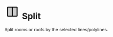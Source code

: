 # <img src="../../.gitbook/assets/split-room.svg" width="50" height="50"> Split

Split rooms or roofs by the selected lines/polylines.